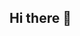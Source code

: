 ## Hi there 👋

<!--
**DiegoBoos/DiegoBoos** is a ✨ _special_ ✨ repository because its `README.md` (this file) appears on your GitHub profile.

Here are some ideas to get you started:

- 🌍 I'm based in Kitchener, Ontario, Canada
- 🚀 I'm currently working at [SIRIS S.A.S ](https://siris.com.co/#/home)
- 🖥️ See my portfolio at My Portfolio
- 📚 I’m currently studying Big Data Solutions Architecture 
- 🧠 I’m looking to collaborate on any innovative projects
- ✉️ You can contact me at diego-boos@hotmail.com
- ⚡ Fun fact: ...
-->
